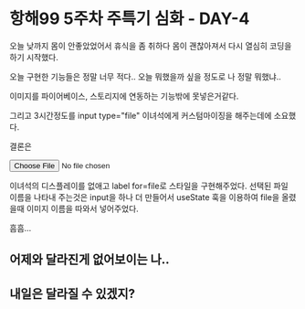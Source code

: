 # 항해99 5주차 주특기 심화 - DAY-4

오늘 낮까지 몸이 안좋았었어서 휴식을 좀 취하다 몸이 괜찮아져서 다시 열심히 코딩을 하기 시작했다.

오늘 구현한 기능들은 정말 너무 적다.. 오늘 뭐했을까 싶을 정도로 나 정말 뭐했냐..

이미지를 파이어베이스, 스토리지에 연동하는 기능밖에 못넣은거같다.

그리고 3시간정도를 input type="file" 이녀석에게 커스텀마이징을 해주는데에 소요했다.

결론은

<input type="file"/>

이녀석의 디스플레이를 없애고 label for=file로
스타일을 구현해주었다. 선택된 파일 이름을 나타내 주는것은
input을 하나 더 만들어서 useState 훅을 이용하여 file을 올렸을때 이미지 이름을 따와서 넣어주었다.

흠흠...

## 어제와 달라진게 없어보이는 나..

## 내일은 달라질 수 있겠지?
